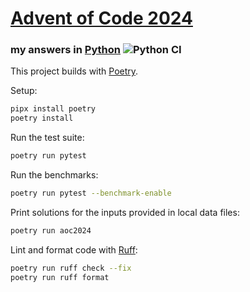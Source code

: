 # [Advent of Code 2024](https://adventofcode.com/2024)
### my answers in [Python](https://www.python.org/) ![Python CI](https://github.com/ephemient/aoc2024/workflows/Python%20CI/badge.svg)

This project builds with [Poetry](https://python-poetry.org/).

Setup:

```sh
pipx install poetry
poetry install
```

Run the test suite:

```sh
poetry run pytest
```

Run the benchmarks:

```sh
poetry run pytest --benchmark-enable
```

Print solutions for the inputs provided in local data files:

```sh
poetry run aoc2024
```

Lint and format code with [Ruff](https://docs.astral.sh/ruff/):

```sh
poetry run ruff check --fix
poetry run ruff format
```
